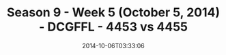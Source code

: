 ---
title: Season 9 - Week 5 (October 5, 2014) - DCGFFL - 4453 vs 4455
teams_score:
- team: 4453
  score:
- team: 4455
  score: 26
mvp: Andy Pratt (B. Orange); Jarod Trujillo (D. Green)
game-ball: N/A
sportsperson: ''
season: 9
week: 5
date: '2014-10-06T03:33:06'
pageid: season-9-week-5-4453-vs-4455
---